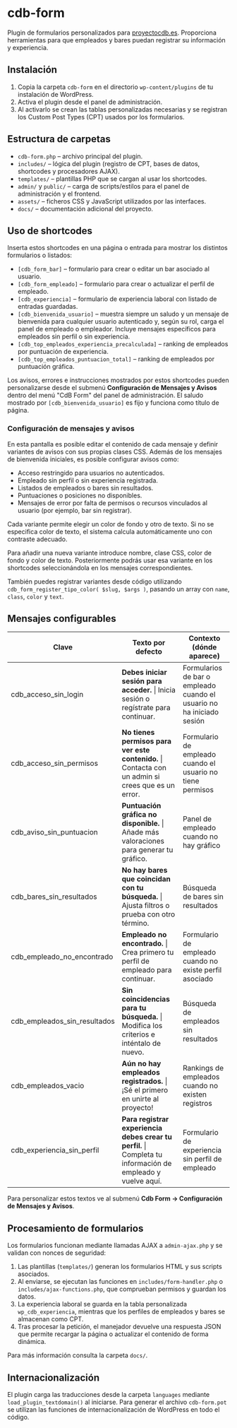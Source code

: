 # cdb-form

Plugin de formularios personalizados para [proyectocdb.es](https://proyectocdb.es). Proporciona herramientas para que empleados y bares puedan registrar su información y experiencia.

## Instalación

1. Copia la carpeta `cdb-form` en el directorio `wp-content/plugins` de tu instalación de WordPress.
2. Activa el plugin desde el panel de administración.
3. Al activarlo se crean las tablas personalizadas necesarias y se registran los Custom Post Types (CPT) usados por los formularios.

## Estructura de carpetas

- `cdb-form.php` – archivo principal del plugin.
- `includes/` – lógica del plugin (registro de CPT, bases de datos, shortcodes y procesadores AJAX).
- `templates/` – plantillas PHP que se cargan al usar los shortcodes.
- `admin/` y `public/` – carga de scripts/estilos para el panel de administración y el frontend.
- `assets/` – ficheros CSS y JavaScript utilizados por las interfaces.
- `docs/` – documentación adicional del proyecto.

## Uso de shortcodes

Inserta estos shortcodes en una página o entrada para mostrar los distintos formularios o listados:

- `[cdb_form_bar]` – formulario para crear o editar un bar asociado al usuario.
- `[cdb_form_empleado]` – formulario para crear o actualizar el perfil de empleado.
- `[cdb_experiencia]` – formulario de experiencia laboral con listado de entradas guardadas.
- `[cdb_bienvenida_usuario]` – muestra siempre un saludo y un mensaje de bienvenida para cualquier usuario autenticado y, según su rol, carga el panel de empleado o empleador. Incluye mensajes específicos para empleados sin perfil o sin experiencia.
- `[cdb_top_empleados_experiencia_precalculada]` – ranking de empleados por puntuación de experiencia.
- `[cdb_top_empleados_puntuacion_total]` – ranking de empleados por puntuación gráfica.

Los avisos, errores e instrucciones mostrados por estos shortcodes pueden personalizarse desde el submenú **Configuración de Mensajes y Avisos** dentro del menú "CdB Form" del panel de administración. El saludo mostrado por `[cdb_bienvenida_usuario]` es fijo y funciona como título de página.

### Configuración de mensajes y avisos

En esta pantalla es posible editar el contenido de cada mensaje y definir variantes de avisos con sus propias clases CSS. Además de los mensajes de bienvenida iniciales, es posible configurar avisos como:

- Acceso restringido para usuarios no autenticados.
- Empleado sin perfil o sin experiencia registrada.
- Listados de empleados o bares sin resultados.
- Puntuaciones o posiciones no disponibles.
- Mensajes de error por falta de permisos o recursos vinculados al usuario (por ejemplo, bar sin registrar).

Cada variante permite elegir un color de fondo y otro de texto. Si no se especifica color de texto, el sistema calcula automáticamente uno con contraste adecuado.

Para añadir una nueva variante introduce nombre, clase CSS, color de fondo y color de texto. Posteriormente podrás usar esa variante en los shortcodes seleccionándola en los mensajes correspondientes.

También puedes registrar variantes desde código utilizando `cdb_form_register_tipo_color( $slug, $args )`, pasando un array con `name`, `class`, `color` y `text`.

## Mensajes configurables

<!-- ACTUALIZAR ESTA TABLA SI SE AÑADEN NUEVAS CLAVES EN $cdb_form_defaults -->
| Clave | Texto por defecto | Contexto (dónde aparece) |
| --- | --- | --- |
| cdb_acceso_sin_login | **Debes iniciar sesión para acceder.** \| Inicia sesión o regístrate para continuar. | Formularios de bar o empleado cuando el usuario no ha iniciado sesión |
| cdb_acceso_sin_permisos | **No tienes permisos para ver este contenido.** \| Contacta con un admin si crees que es un error. | Formulario de empleado cuando el usuario no tiene permisos |
| cdb_aviso_sin_puntuacion | **Puntuación gráfica no disponible.** \| Añade más valoraciones para generar tu gráfico. | Panel de empleado cuando no hay gráfico |
| cdb_bares_sin_resultados | **No hay bares que coincidan con tu búsqueda.** \| Ajusta filtros o prueba con otro término. | Búsqueda de bares sin resultados |
| cdb_empleado_no_encontrado | **Empleado no encontrado.** \| Crea primero tu perfil de empleado para continuar. | Formulario de empleado cuando no existe perfil asociado |
| cdb_empleados_sin_resultados | **Sin coincidencias para tu búsqueda.** \| Modifica los criterios e inténtalo de nuevo. | Búsqueda de empleados sin resultados |
| cdb_empleados_vacio | **Aún no hay empleados registrados.** \| ¡Sé el primero en unirte al proyecto! | Rankings de empleados cuando no existen registros |
| cdb_experiencia_sin_perfil | **Para registrar experiencia debes crear tu perfil.** \| Completa tu información de empleado y vuelve aquí. | Formulario de experiencia sin perfil de empleado |

Para personalizar estos textos ve al submenú **Cdb Form → Configuración de Mensajes y Avisos**.

## Procesamiento de formularios

Los formularios funcionan mediante llamadas AJAX a `admin-ajax.php` y se validan con nonces de seguridad:

1. Las plantillas (`templates/`) generan los formularios HTML y sus scripts asociados.
2. Al enviarse, se ejecutan las funciones en `includes/form-handler.php` o `includes/ajax-functions.php`, que comprueban permisos y guardan los datos.
3. La experiencia laboral se guarda en la tabla personalizada `wp_cdb_experiencia`, mientras que los perfiles de empleados y bares se almacenan como CPT.
4. Tras procesar la petición, el manejador devuelve una respuesta JSON que permite recargar la página o actualizar el contenido de forma dinámica.

Para más información consulta la carpeta `docs/`.

## Internacionalización

El plugin carga las traducciones desde la carpeta `languages` mediante `load_plugin_textdomain()` al iniciarse. Para generar el archivo `cdb-form.pot` se utilizan las funciones de internacionalización de WordPress en todo el código.
